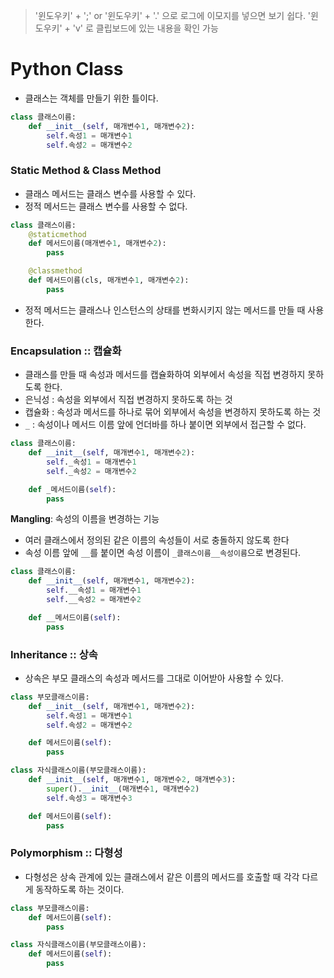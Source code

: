 > '윈도우키' + ';' or '윈도우키' + '.' 으로 로그에 이모지를 넣으면 보기 쉽다.
> '윈도우키' + 'v' 로 클립보드에 있는 내용을 확인 가능

# Python Class
- 클래스는 객체를 만들기 위한 틀이다.

```python
class 클래스이름:
    def __init__(self, 매개변수1, 매개변수2):
        self.속성1 = 매개변수1
        self.속성2 = 매개변수2
```

### Static Method & Class Method
- 클래스 메서드는 클래스 변수를 사용할 수 있다.
- 정적 메서드는 클래스 변수를 사용할 수 없다.

```python
class 클래스이름:
    @staticmethod
    def 메서드이름(매개변수1, 매개변수2):
        pass

    @classmethod
    def 메서드이름(cls, 매개변수1, 매개변수2):
        pass
```

- 정적 메서드는 클래스나 인스턴스의 상태를 변화시키지 않는 메서드를 만들 때 사용한다.

### Encapsulation :: 캡슐화
- 클래스를 만들 때 속성과 메서드를 캡슐화하여 외부에서 속성을 직접 변경하지 못하도록 한다.
- 은닉성 : 속성을 외부에서 직접 변경하지 못하도록 하는 것
- 캡슐화 : 속성과 메서드를 하나로 묶어 외부에서 속성을 변경하지 못하도록 하는 것
- `_` : 속성이나 메서드 이름 앞에 언더바를 하나 붙이면 외부에서 접근할 수 없다.

```python
class 클래스이름:
    def __init__(self, 매개변수1, 매개변수2):
        self._속성1 = 매개변수1
        self._속성2 = 매개변수2

    def _메서드이름(self):
        pass
```

**Mangling**: 속성의 이름을 변경하는 기능
- 여러 클래스에서 정의된 같은 이름의 속성들이 서로 충돌하지 않도록 한다
- 속성 이름 앞에 `__`를 붙이면 속성 이름이 `_클래스이름__속성이름`으로 변경된다.

```python
class 클래스이름:
    def __init__(self, 매개변수1, 매개변수2):
        self.__속성1 = 매개변수1
        self.__속성2 = 매개변수2

    def __메서드이름(self):
        pass
```


### Inheritance :: 상속
- 상속은 부모 클래스의 속성과 메서드를 그대로 이어받아 사용할 수 있다.

```python
class 부모클래스이름:
    def __init__(self, 매개변수1, 매개변수2):
        self.속성1 = 매개변수1
        self.속성2 = 매개변수2

    def 메서드이름(self):
        pass

class 자식클래스이름(부모클래스이름):
    def __init__(self, 매개변수1, 매개변수2, 매개변수3):
        super().__init__(매개변수1, 매개변수2)
        self.속성3 = 매개변수3

    def 메서드이름(self):
        pass
```

### Polymorphism :: 다형성
- 다형성은 상속 관계에 있는 클래스에서 같은 이름의 메서드를 호출할 때 각각 다르게 동작하도록 하는 것이다.

```python
class 부모클래스이름:
    def 메서드이름(self):
        pass

class 자식클래스이름(부모클래스이름):
    def 메서드이름(self):
        pass
```

